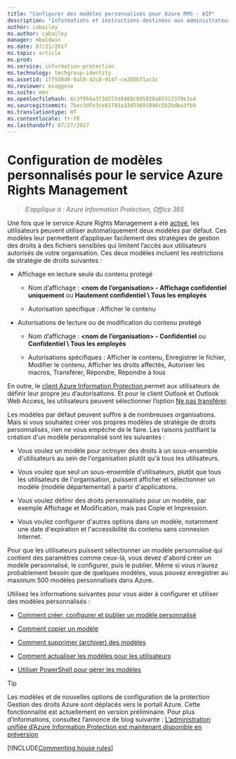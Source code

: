 ```yaml
---
title: "Configurer des modèles personnalisés pour Azure RMS - AIP"
description: "Informations et instructions destinées aux administrateurs souhaitant configurer et gérer des modèles de droits d’utilisation. Grâce aux modèles, les utilisateurs et autres administrateurs peuvent appliquer facilement des stratégies à des fichiers sensibles qui limitent l’accès aux utilisateurs autorisés."
author: cabailey
ms.author: cabailey
manager: mbaldwin
ms.date: 07/21/2017
ms.topic: article
ms.prod: 
ms.service: information-protection
ms.technology: techgroup-identity
ms.assetid: 1775d8d0-9a59-42c8-914f-ce285b71ac1c
ms.reviewer: esaggese
ms.suite: ems
ms.openlocfilehash: 6c3f066a373d253d8488c805828a65513370e3a4
ms.sourcegitcommit: 7bec3dfe3ce61793a33d53691046c5b2bdba3fb9
ms.translationtype: HT
ms.contentlocale: fr-FR
ms.lasthandoff: 07/27/2017
---
```

# <a name="configuring-custom-templates-for-the-azure-rights-management-service"></a>Configuration de modèles personnalisés pour le service Azure Rights Management

>*S’applique à : Azure Information Protection, Office 365*

Une fois que le service Azure Rights Management a été [activé](activate-service.md), les utilisateurs peuvent utiliser automatiquement deux modèles par défaut. Ces modèles leur permettent d’appliquer facilement des stratégies de gestion des droits à des fichiers sensibles qui limitent l’accès aux utilisateurs autorisés de votre organisation. Ces deux modèles incluent les restrictions de stratégie de droits suivantes :

-   Affichage en lecture seule du contenu protégé

    -   Nom d’affichage : **&lt;nom de l’organisation&gt; - Affichage confidentiel uniquement** ou **Hautement confidentiel \ Tous les employés**

    -   Autorisation spécifique : Afficher le contenu

-   Autorisations de lecture ou de modification du contenu protégé

    -   Nom d’affichage : **&lt;nom de l’organisation&gt; - Confidentiel** ou **Confidentiel \ Tous les employés**

    -   Autorisations spécifiques : Afficher le contenu, Enregistrer le fichier, Modifier le contenu, Afficher les droits affectés, Autoriser les macros, Transférer, Répondre, Répondre à tous

En outre, le [client Azure Information Protection ](../rms-client/aip-client.md) permet aux utilisateurs de définir leur propre jeu d’autorisations. Et pour le client Outlook et Outlook Web Access, les utilisateurs peuvent sélectionner l’option [Ne pas transférer](../deploy-use/configure-usage-rights.md#do-not-forward-option-for-emails).

Les modèles par défaut peuvent suffire à de nombreuses organisations. Mais si vous souhaitez créer vos propres modèles de stratégie de droits personnalisés, rien ne vous empêche de le faire. Les raisons justifiant la création d'un modèle personnalisé sont les suivantes :

-   Vous voulez un modèle pour octroyer des droits à un sous-ensemble d'utilisateurs au sein de l'organisation plutôt qu'à tous les utilisateurs.

-   Vous voulez que seul un sous-ensemble d'utilisateurs, plutôt que tous les utilisateurs de l'organisation, puissent afficher et sélectionner un modèle (modèle départemental) à partir d'applications.

-   Vous voulez définir des droits personnalisés pour un modèle, par exemple Affichage et Modification, mais pas Copie et Impression.

-   Vous voulez configurer d'autres options dans un modèle, notamment une date d'expiration et l'accessibilité du contenu sans connexion Internet.

Pour que les utilisateurs puissent sélectionner un modèle personnalisé qui contient des paramètres comme ceux-là, vous devez d'abord créer un modèle personnalisé, le configurer, puis le publier. Même si vous n’aurez probablement besoin que de quelques modèles, vous pouvez enregistrer au maximum 500 modèles personnalisés dans Azure. 

Utilisez les informations suivantes pour vous aider à configurer et utiliser des modèles personnalisés :

-   [Comment créer, configurer et publier un modèle personnalisé](create-template.md)

-   [Comment copier un modèle](copy-template.md)

-   [Comment supprimer (archiver) des modèles](remove-template.md)

-   [Comment actualiser les modèles pour les utilisateurs](refresh-templates.md)

-   [Utiliser PowerShell pour gérer les modèles](configure-templates-with-powershell.md)

> [!TIP]
> Les modèles et de nouvelles options de configuration de la protection Gestion des droits Azure sont déplacés vers le portail Azure. Cette fonctionnalité est actuellement en version préliminaire. Pour plus d’informations, consultez l’annonce de blog suivante : [L’administration unifiée d’Azure Information Protection est maintenant disponible en préversion](https://blogs.technet.microsoft.com/enterprisemobility/2017/04/26/azure-information-protection-unified-administration-now-in-preview/) 


[!INCLUDE[Commenting house rules](../includes/houserules.md)]

